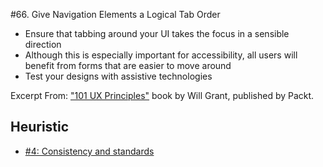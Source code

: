 #66. Give Navigation Elements a Logical Tab Order
-  Ensure that tabbing around your UI takes the focus in a sensible direction
-  Although this is especially important for accessibility, all users will benefit from forms that are easier to move around
-  Test your designs with assistive technologies

Excerpt From: ["101 UX Principles"](https://www.packtpub.com/web-development/101-ux-principles) book by Will Grant, published by Packt.

## Heuristic
- [#4: Consistency and standards](https://github.com/fullcircle23/fullcircle23.github.io/blob/master/2020/ui-ux/10-usability-heuristics-for-user-interface-design.md#4-consistency-and-standards-consistency)
